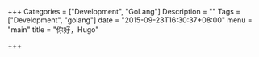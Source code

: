 +++
Categories = ["Development", "GoLang"]
Description = ""
Tags = ["Development", "golang"]
date = "2015-09-23T16:30:37+08:00"
menu = "main"
title = "你好，Hugo"

+++
